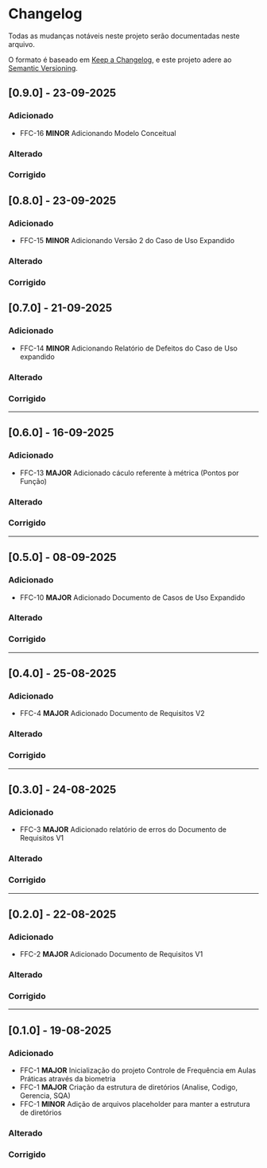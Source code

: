 # Changelog

Todas as mudanças notáveis neste projeto serão documentadas neste arquivo.

O formato é baseado em [Keep a Changelog](https://keepachangelog.com/en/1.0.0/),
e este projeto adere ao [Semantic Versioning](https://semver.org/spec/v2.0.0.html).

## [0.9.0] - 23-09-2025

### Adicionado
 - FFC-16 **MINOR** Adicionando Modelo Conceitual

### Alterado

### Corrigido

## [0.8.0] - 23-09-2025

### Adicionado
 - FFC-15 **MINOR** Adicionando Versão 2 do Caso de Uso Expandido

### Alterado

### Corrigido


## [0.7.0] - 21-09-2025

### Adicionado
 - FFC-14 **MINOR** Adicionando Relatório de Defeitos do Caso de Uso expandido

### Alterado

### Corrigido

---

## [0.6.0] - 16-09-2025

### Adicionado
 - FFC-13 **MAJOR** Adicionado cáculo referente à métrica (Pontos por Função)

### Alterado

### Corrigido

---

## [0.5.0] - 08-09-2025

### Adicionado
 - FFC-10 **MAJOR** Adicionado Documento de Casos de Uso Expandido

### Alterado

### Corrigido

---

## [0.4.0] - 25-08-2025

### Adicionado
 - FFC-4 **MAJOR** Adicionado Documento de Requisitos V2

### Alterado

### Corrigido

---

## [0.3.0] - 24-08-2025

### Adicionado
 - FFC-3 **MAJOR** Adicionado relatório de erros do Documento de Requisitos V1

### Alterado

### Corrigido

---

## [0.2.0] - 22-08-2025

### Adicionado
 - FFC-2 **MAJOR** Adicionado Documento de Requisitos V1

### Alterado

### Corrigido

---

## [0.1.0] - 19-08-2025

### Adicionado
 - FFC-1 **MAJOR** Inicialização do projeto Controle de Frequência em Aulas Práticas através da biometria
 - FFC-1 **MAJOR** Criação da estrutura de diretórios (Analise, Codigo, Gerencia, SQA)
 - FFC-1 **MINOR** Adição de arquivos placeholder para manter a estrutura de diretórios

### Alterado

### Corrigido

